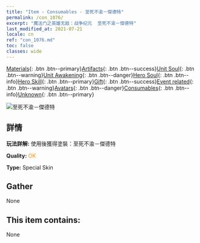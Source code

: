 ```yaml
---
title: "Item - Consumables - 至死不渝－傑德特"
permalink: /con_1076/
excerpt: "魔法门之英雄无敌：战争纪元  至死不渝－傑德特"
last_modified_at: 2021-07-21
locale: cn
ref: "con_1076.md"
toc: false
classes: wide
---
```

 [Materials](/ItemsCN/){: .btn .btn--primary}[Artifacts](/ItemsCN/Artifacts/){: .btn .btn--success}[Unit Soul](/ItemsCN/UnitSoul/){: .btn .btn--warning}[Unit Awakening](/ItemsCN/UnitAwakening/){: .btn .btn--danger}[Hero Soul](/ItemsCN/HeroSoul/){: .btn .btn--info}[Hero Skill](/ItemsCN/HeroSkill/){: .btn .btn--primary}[Gift](/ItemsCN/Gift/){: .btn .btn--success}[Event related](/ItemsCN/Events/){: .btn .btn--warning}[Avatars](/ItemsCN/Avatars/){: .btn .btn--danger}[Consumables](/ItemsCN/Consumables/){: .btn .btn--info}[Unknown](/ItemsCN/Unknown/){: .btn .btn--primary}

 ![至死不渝－傑德特](/images/h/h_Jeddite2.jpg)

## 詳情
 **玩法詳解:** 使用後獲得塗裝：至死不渝－傑德特

 **Quality:** <span style="color: #FF8C00">OK</span>

 **Type:** Special Skin

## Gather

  None

## This item contains:

  None

